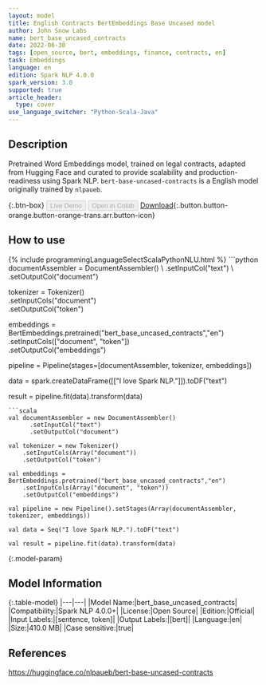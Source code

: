 ```yaml
---
layout: model
title: English Contracts BertEmbeddings Base Uncased model
author: John Snow Labs
name: bert_base_uncased_contracts
date: 2022-06-30
tags: [open_source, bert, embeddings, finance, contracts, en]
task: Embeddings
language: en
edition: Spark NLP 4.0.0
spark_version: 3.0
supported: true
article_header:
  type: cover
use_language_switcher: "Python-Scala-Java"
---
```


## Description

Pretrained Word Embeddings model, trained on legal contracts, adapted from Hugging Face and curated to provide scalability and production-readiness using Spark NLP. `bert-base-uncased-contracts` is a English model originally trained by `nlpaueb`.

{:.btn-box}
<button class="button button-orange" disabled>Live Demo</button>
<button class="button button-orange" disabled>Open in Colab</button>
[Download](https://s3.amazonaws.com/auxdata.johnsnowlabs.com/public/models/bert_base_uncased_contracts_en_4.0.0_3.0_1656599332268.zip){:.button.button-orange.button-orange-trans.arr.button-icon}

## How to use



<div class="tabs-box" markdown="1">
{% include programmingLanguageSelectScalaPythonNLU.html %}
```python
documentAssembler = DocumentAssembler() \
    .setInputCol("text") \
    .setOutputCol("document")

tokenizer = Tokenizer() \
    .setInputCols("document") \
    .setOutputCol("token")
  
embeddings = BertEmbeddings.pretrained("bert_base_uncased_contracts","en") \
    .setInputCols(["document", "token"]) \
    .setOutputCol("embeddings")
    
pipeline = Pipeline(stages=[documentAssembler, tokenizer, embeddings])

data = spark.createDataFrame([["I love Spark NLP."]]).toDF("text")

result = pipeline.fit(data).transform(data)
```
```scala
val documentAssembler = new DocumentAssembler() 
      .setInputCol("text") 
      .setOutputCol("document")
 
val tokenizer = new Tokenizer() 
    .setInputCols(Array("document"))
    .setOutputCol("token")

val embeddings = BertEmbeddings.pretrained("bert_base_uncased_contracts","en") 
    .setInputCols(Array("document", "token")) 
    .setOutputCol("embeddings")

val pipeline = new Pipeline().setStages(Array(documentAssembler, tokenizer, embeddings))

val data = Seq("I love Spark NLP.").toDF("text")

val result = pipeline.fit(data).transform(data)
```
</div>

{:.model-param}
## Model Information

{:.table-model}
|---|---|
|Model Name:|bert_base_uncased_contracts|
|Compatibility:|Spark NLP 4.0.0+|
|License:|Open Source|
|Edition:|Official|
|Input Labels:|[sentence, token]|
|Output Labels:|[bert]|
|Language:|en|
|Size:|410.0 MB|
|Case sensitive:|true|

## References

https://huggingface.co/nlpaueb/bert-base-uncased-contracts
